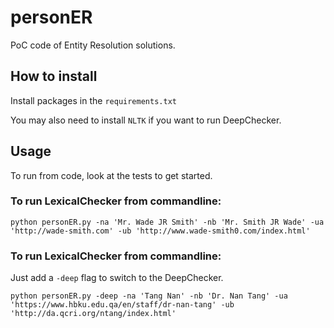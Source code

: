 # personER
PoC code of Entity Resolution solutions.

##  How to install
Install packages in the `requirements.txt`

You may also need to install `NLTK` if you want to run DeepChecker.

##  Usage
To run from code, look at the tests to get started.

###  To run LexicalChecker from commandline:
```
python personER.py -na 'Mr. Wade JR Smith' -nb 'Mr. Smith JR Wade' -ua 'http://wade-smith.com' -ub 'http://www.wade-smith0.com/index.html'
```


###  To run LexicalChecker from commandline:
Just add a `-deep` flag to switch to the DeepChecker.
```
python personER.py -deep -na 'Tang Nan' -nb 'Dr. Nan Tang' -ua 'https://www.hbku.edu.qa/en/staff/dr-nan-tang' -ub 'http://da.qcri.org/ntang/index.html'
```